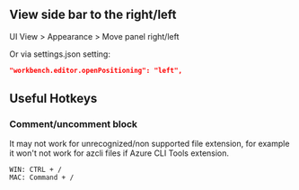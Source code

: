 ## View side bar to the right/left

UI View > Appearance > Move panel right/left

Or via settings.json setting:
```Json
"workbench.editor.openPositioning": "left",
```

## Useful Hotkeys

### Comment/uncomment block

It may not work for unrecognized/non supported file extension, for example it won't not work for azcli files if Azure CLI Tools extension.

```
WIN: CTRL + /
MAC: Command + /
```
